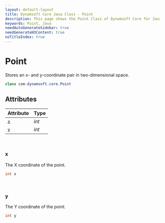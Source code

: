 ```yaml
---
layout: default-layout
title: Dynamsoft Core Java Class - Point
description: This page shows the Point Class of Dynamsoft Core for Java Language.
keywords: Point, Java
needAutoGenerateSidebar: true
needGenerateH3Content: true
noTitleIndex: true
---
```



# Point
Stores an x- and y-coordinate pair in two-dimensional space.

```java
class com.dynamsoft.core.Point
```

## Attributes
  
| Attribute | Type | 
|---------- | ---- | 
| [`x`](#x) | *int* |
| [`y`](#y) | *int* |


&nbsp;

### x
The X coordinate of the point.
```java
int x
```


&nbsp;

### y
The Y coordinate of the point.
```java
int y
```
